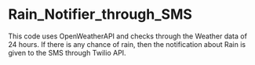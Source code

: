 # Rain_Notifier_through_SMS


This code uses OpenWeatherAPI and checks through the Weather data of 24 hours. If there is any chance of rain, then the notification about Rain is given to the SMS through Twilio API.
